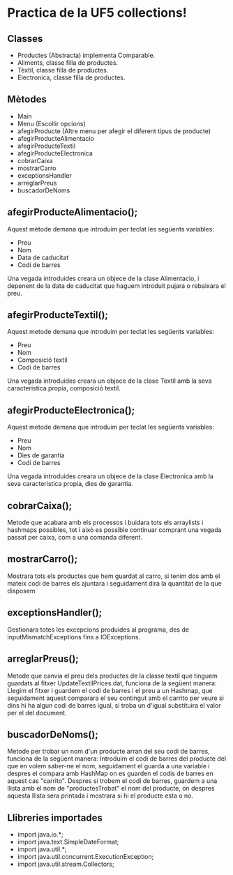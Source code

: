 # Practica de la UF5 collections!
## Classes 
- Productes (Abstracta) implementa Comparable.
- Aliments, classe filla de productes.
- Tèxtil, classe filla de productes.
- Electronica, classe filla de productes.
## Mètodes
- Main
- Menu (Escollir opcions)
- afegirProducte (Altre menu per afegir el diferent tipus de producte)
- afegirProducteAlimentacio 
- afegirProducteTextil
- afegirProducteElectronica
- cobrarCaixa 
- mostrarCarro
- exceptionsHandler
- arreglarPreus
- buscadorDeNoms
  
## afegirProducteAlimentacio();
Aquest mètode demana que introduim per teclat les següents variables:
- Preu
- Nom
- Data de caducitat
- Codi de barres

Una vegada introduides creara un objece de la clase Alimentacio, i depenent de la data de caducitat que haguem introduit pujara o rebaixara el preu.

## afegirProducteTextil();
Aquest metode demana que introduim per teclat les següents variables:
- Preu
- Nom
- Composició textil
- Codi de barres

Una vegada introduides creara un objece de la clase Textil amb la seva caracteristica propia, composició textil.

## afegirProducteElectronica();
Aquest metode demana que introduim per teclat les següents variables:
- Preu
- Nom
- Dies de garantia
- Codi de barres

Una vegada introduides creara un objece de la clase Electronica amb la seva caracteristica propia, dies de garantia.

## cobrarCaixa();
Metode que acabara amb els processos i buidara tots els arraylists i hashmaps possibles, tot i això es possible continuar comprant una vegada passat per caixa, com a una comanda diferent.

## mostrarCarro();
Mostrara tots els productes que hem guardat al carro, si tenim dos amb el mateix codi de barres els ajuntara i seguidament dira la quantitat de la que disposem

## exceptionsHandler();
Gestionara totes les excepcions produides al programa, des de inputMismatchExceptions fins a IOExceptions.

## arreglarPreus();
Metode que canvia el preu dels productes de la classe textil que tinguem guardats al fitxer UpdateTextilPrices.dat, funciona de la següent manera:
Llegim el fitxer i guardem el codi de barres i el preu a un Hashmap, que seguidament aquest comparara el seu contingut amb el carrito per veure si dins hi ha algun codi de barres igual, si troba un d'igual substituira el valor per el del document.

## buscadorDeNoms();
Metode per trobar un nom d'un producte arran del seu codi de barres, funciona de la següent manera:
Introduim el codi de barres del producte del que en volem saber-ne el nom, seguidament el guarda a una variable i despres el compara amb HashMap on es guarden el codis de barres en aquest cas "carrito". Despres si trobem el codi de barres, guardem a una llista amb el nom de "productesTrobat" el nom del producte, on despres aquesta llista sera printada i mostrara si hi el producte esta o no.

## Llibreries importades
- import java.io.*;
- import java.text.SimpleDateFormat;
- import java.util.*;
- import java.util.concurrent.ExecutionException;
- import java.util.stream.Collectors;
